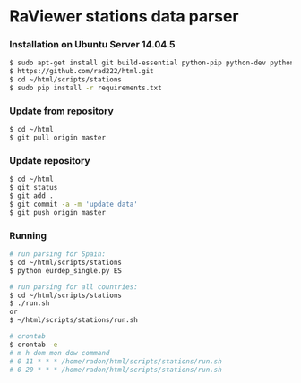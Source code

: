 # RaViewer stations data parser

### Installation on Ubuntu Server 14.04.5
```sh
$ sudo apt-get install git build-essential python-pip python-dev python-numpy
$ https://github.com/rad222/html.git
$ cd ~/html/scripts/stations
$ sudo pip install -r requirements.txt
```
### Update from repository
```sh
$ cd ~/html
$ git pull origin master
```
### Update repository
```sh
$ cd ~/html
$ git status
$ git add .
$ git commit -a -m 'update data'
$ git push origin master
```
### Running
```sh
# run parsing for Spain:
$ cd ~/html/scripts/stations
$ python eurdep_single.py ES
```

```sh
# run parsing for all countries:
$ cd ~/html/scripts/stations
$ ./run.sh
or
$ ~/html/scripts/stations/run.sh
```
```sh
# crontab
$ crontab -e
# m h dom mon dow command
# 0 11 * * * /home/radon/html/scripts/stations/run.sh
# 0 20 * * * /home/radon/html/scripts/stations/run.sh
```